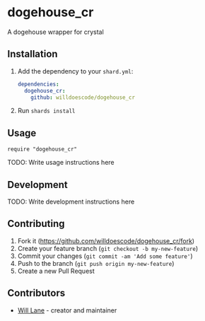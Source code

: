 # dogehouse_cr

A dogehouse wrapper for crystal

## Installation

1. Add the dependency to your `shard.yml`:

   ```yaml
   dependencies:
     dogehouse_cr:
       github: willdoescode/dogehouse_cr
   ```

2. Run `shards install`

## Usage

```crystal
require "dogehouse_cr"
```

TODO: Write usage instructions here

## Development

TODO: Write development instructions here

## Contributing

1. Fork it (<https://github.com/willdoescode/dogehouse_cr/fork>)
2. Create your feature branch (`git checkout -b my-new-feature`)
3. Commit your changes (`git commit -am 'Add some feature'`)
4. Push to the branch (`git push origin my-new-feature`)
5. Create a new Pull Request

## Contributors

- [Will Lane](https://github.com/willdoescode) - creator and maintainer
